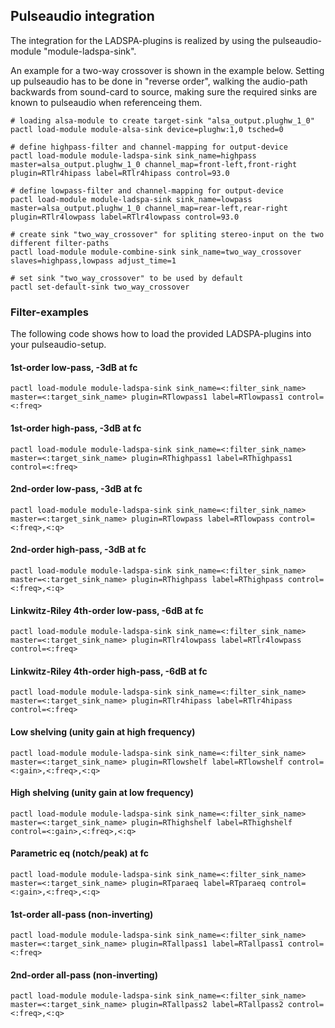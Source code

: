 ## Pulseaudio integration

The integration for the LADSPA-plugins is realized by using the pulseaudio-module "module-ladspa-sink".

An example for a two-way crossover is shown in the example below. Setting up pulseaudio has to be done in "reverse order", walking the audio-path backwards from sound-card to source, making sure the required sinks are known to pulseaudio when referenceing them.


    # loading alsa-module to create target-sink "alsa_output.plughw_1_0"
    pactl load-module module-alsa-sink device=plughw:1,0 tsched=0

    # define highpass-filter and channel-mapping for output-device
    pactl load-module module-ladspa-sink sink_name=highpass master=alsa_output.plughw_1_0 channel_map=front-left,front-right plugin=RTlr4hipass label=RTlr4hipass control=93.0

    # define lowpass-filter and channel-mapping for output-device
    pactl load-module module-ladspa-sink sink_name=lowpass master=alsa_output.plughw_1_0 channel_map=rear-left,rear-right plugin=RTlr4lowpass label=RTlr4lowpass control=93.0

    # create sink "two_way_crossover" for spliting stereo-input on the two different filter-paths
    pactl load-module module-combine-sink sink_name=two_way_crossover slaves=highpass,lowpass adjust_time=1

    # set sink "two_way_crossover" to be used by default
    pactl set-default-sink two_way_crossover
    
    
### Filter-examples

The following code shows how to load the provided LADSPA-plugins into your pulseaudio-setup.


#### 1st-order low-pass, -3dB at fc

    pactl load-module module-ladspa-sink sink_name=<:filter_sink_name> master=<:target_sink_name> plugin=RTlowpass1 label=RTlowpass1 control=<:freq>


#### 1st-order high-pass, -3dB at fc

    pactl load-module module-ladspa-sink sink_name=<:filter_sink_name> master=<:target_sink_name> plugin=RThighpass1 label=RThighpass1 control=<:freq>

    
#### 2nd-order low-pass, -3dB at fc

    pactl load-module module-ladspa-sink sink_name=<:filter_sink_name> master=<:target_sink_name> plugin=RTlowpass label=RTlowpass control=<:freq>,<:q>

    
#### 2nd-order high-pass, -3dB at fc

    pactl load-module module-ladspa-sink sink_name=<:filter_sink_name> master=<:target_sink_name> plugin=RThighpass label=RThighpass control=<:freq>,<:q>


#### Linkwitz-Riley 4th-order low-pass, -6dB at fc

    pactl load-module module-ladspa-sink sink_name=<:filter_sink_name> master=<:target_sink_name> plugin=RTlr4lowpass label=RTlr4lowpass control=<:freq>

    
#### Linkwitz-Riley 4th-order high-pass, -6dB at fc

    pactl load-module module-ladspa-sink sink_name=<:filter_sink_name> master=<:target_sink_name> plugin=RTlr4hipass label=RTlr4hipass control=<:freq>


#### Low shelving (unity gain at high frequency)

    pactl load-module module-ladspa-sink sink_name=<:filter_sink_name> master=<:target_sink_name> plugin=RTlowshelf label=RTlowshelf control=<:gain>,<:freq>,<:q>


#### High shelving (unity gain at low frequency)

    pactl load-module module-ladspa-sink sink_name=<:filter_sink_name> master=<:target_sink_name> plugin=RThighshelf label=RThighshelf control=<:gain>,<:freq>,<:q>


#### Parametric eq (notch/peak) at fc

    pactl load-module module-ladspa-sink sink_name=<:filter_sink_name> master=<:target_sink_name> plugin=RTparaeq label=RTparaeq control=<:gain>,<:freq>,<:q>


#### 1st-order all-pass (non-inverting)

    pactl load-module module-ladspa-sink sink_name=<:filter_sink_name> master=<:target_sink_name> plugin=RTallpass1 label=RTallpass1 control=<:freq>

    
#### 2nd-order all-pass (non-inverting)

    pactl load-module module-ladspa-sink sink_name=<:filter_sink_name> master=<:target_sink_name> plugin=RTallpass2 label=RTallpass2 control=<:freq>,<:q>
